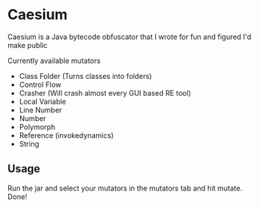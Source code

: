 # Caesium
Caesium is a Java bytecode obfuscator that I wrote for fun and figured I'd make public

Currently available mutators
* Class Folder (Turns classes into folders)
* Control Flow
* Crasher (Will crash almost every GUI based RE tool)
* Local Variable
* Line Number
* Number
* Polymorph
* Reference (invokedynamics)
* String

## Usage
Run the jar and select your mutators in the mutators tab and hit mutate. Done!